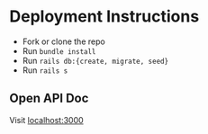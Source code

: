 # Deployment Instructions
- Fork or clone the repo
- Run `bundle install`
- Run `rails db:{create, migrate, seed}`
- Run `rails s`

## Open API Doc
Visit [localhost:3000](http://localhost:3000/api-docs/index.html)
